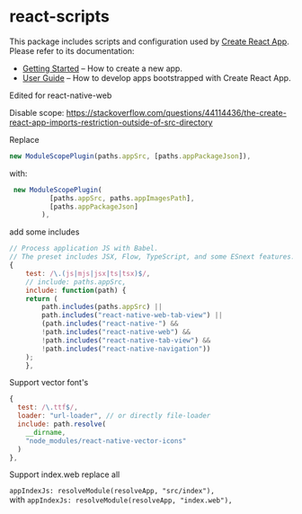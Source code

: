 # react-scripts

This package includes scripts and configuration used by [Create React App](https://github.com/facebook/create-react-app).<br>
Please refer to its documentation:

- [Getting Started](https://facebook.github.io/create-react-app/docs/getting-started) – How to create a new app.
- [User Guide](https://facebook.github.io/create-react-app/) – How to develop apps bootstrapped with Create React App.

Edited for react-native-web

Disable scope:
https://stackoverflow.com/questions/44114436/the-create-react-app-imports-restriction-outside-of-src-directory

Replace

```javascript
new ModuleScopePlugin(paths.appSrc, [paths.appPackageJson]),
```

with:

```javascript
 new ModuleScopePlugin(
          [paths.appSrc, paths.appImagesPath],
          [paths.appPackageJson]
        ),
```

add some includes

```javascript
// Process application JS with Babel.
// The preset includes JSX, Flow, TypeScript, and some ESnext features.
{
    test: /\.(js|mjs|jsx|ts|tsx)$/,
    // include: paths.appSrc,
    include: function(path) {
    return (
        path.includes(paths.appSrc) ||
        path.includes("react-native-web-tab-view") ||
        (path.includes("react-native-") &&
        !path.includes("react-native-web") &&
        !path.includes("react-native-tab-view") &&
        !path.includes("react-native-navigation"))
    );
    },
```

Support vector font's

```javascript
{
  test: /\.ttf$/,
  loader: "url-loader", // or directly file-loader
  include: path.resolve(
    __dirname,
    "node_modules/react-native-vector-icons"
  )
},
```

Support index.web replace all

`appIndexJs: resolveModule(resolveApp, "src/index"),`  
with
`appIndexJs: resolveModule(resolveApp, "index.web"),`

